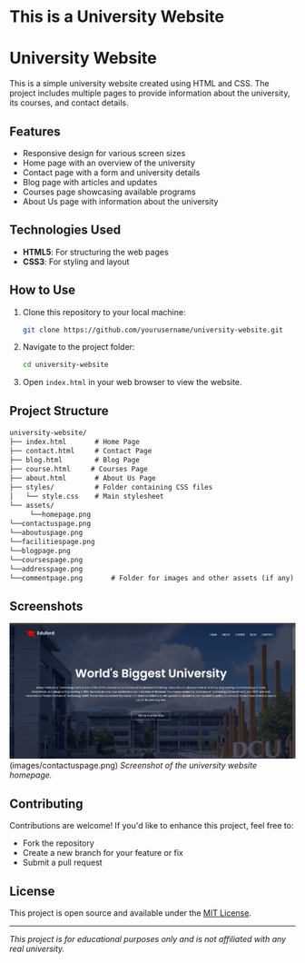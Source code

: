 # This is a University Website

# University Website

This is a simple university website created using HTML and CSS. The project includes multiple pages to provide information about the university, its courses, and contact details.

## Features
- Responsive design for various screen sizes
- Home page with an overview of the university
- Contact page with a form and university details
- Blog page with articles and updates
- Courses page showcasing available programs
- About Us page with information about the university

## Technologies Used
- **HTML5**: For structuring the web pages
- **CSS3**: For styling and layout

## How to Use
1. Clone this repository to your local machine:
   ```bash
   git clone https://github.com/yourusername/university-website.git
   ```
2. Navigate to the project folder:
   ```bash
   cd university-website
   ```
3. Open `index.html` in your web browser to view the website.

## Project Structure
```
university-website/
├── index.html       # Home Page
├── contact.html     # Contact Page
├── blog.html        # Blog Page
├── course.html     # Courses Page
├── about.html       # About Us Page
├── styles/          # Folder containing CSS files
│   └── style.css    # Main stylesheet
└── assets/
     └──homepage.png
└──contactuspage.png
└──aboutuspage.png
└──facilitiespage.png
└──blogpage.png
└──coursespage.png
└──addresspage.png
└──commentpage.png       # Folder for images and other assets (if any)
```

## Screenshots
![University Website Screenshot](images/homepage.png)(images/contactuspage.png) 
*Screenshot of the university website homepage.*

## Contributing
Contributions are welcome! If you'd like to enhance this project, feel free to:
- Fork the repository
- Create a new branch for your feature or fix
- Submit a pull request

## License
This project is open source and available under the [MIT License](LICENSE).

---

*This project is for educational purposes only and is not affiliated with any real university.*
